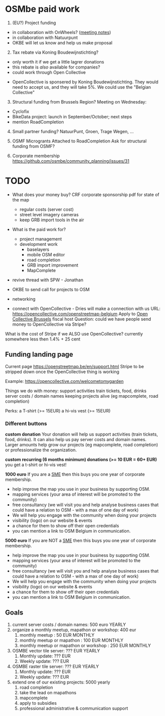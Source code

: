# OSMbe paid work

1) (EU?) Project funding

* in collaboration with OnWheels? ([meeting notes](https://hackmd.io/xa-vydNERc6B0b-UzipKhg?view))
* in collaboration with Natuurpunt
* OKBE will let us know and help us make proposal


2) Tax rebate via Koning Boudewijnstichting?
- only worth it if we get a little lagrer donations
- this rebate is *also* available for companies?
- could work through Open Collective
* OpenCollective is sponsered by Koning Boudewijnstichting. They would need to accept us, and they will take 5%. We could use the "Belgian Collective"

3) Structural funding from Brussels Region?
Meeting on Wednesday:
- Cyclofix
- BikeData project: launch in September/October; next steps
- mention RoadCompletion

4) Small partner funding?
NatuurPunt, Groen, Trage Wegen, ...


5) OSMF Microgrants
Attached to RoadCompletion
Ask for structural funding from OSMF?

6) Corporate membership
https://github.com/osmbe/community_planning/issues/31

# TODO

* What does your money buy? CRF corporate sponsorship pdf for state of the map
    * regular costs (server cost)
    * street level imagery cameras
    * keep GRB import tools in the air
* What is the paid work for?
    * project management
    * development work
        * baselayers
        * mobile OSM editor
        * road completion
        * GRB import improvement
        * MapComplete

* revive thread with SPW - Jonathan
* OKBE to send call for projects to OSM
* networking
* connect with OpenCollective - Dries will make a connection with us
URL: <https://opencollective.com/openstreetmap-belgium>
Apply to [Open Collective Brussels](https://opencollective.com/brussels) fiscal host
Question: could we have people send money to OpenCollective via Stripe?

What is the cost of Stripe if we ALSO use OpenCollective? 
currently somewhere less then 1.4% + 25 cent


## Funding landing page

Current page
https://openstreetmap.be/en/support.html
Stripe to be stripped down once the OpenCollective thing is working

Example:
https://opencollective.com/welcometomygarden


Things we do with money:
support activities
train tickets, food, drinks
server costs / domain names
keeping projects alive (eg mapcomplete, road completion)

Perks:
a T-shirt (>= 15EUR)
a hi-vis vest (>= 15EUR)


### Different buttons



**custom donation**
Your donation will help us support activities (train tickets, food, drinks). It can also help us pay server costs and domain names. Larger amounts help 
grow our projects (eg mapcomplete, road completion) or professionalize the organization.


**custom recurring (6 months minimum) donations (>= 10 EUR = 60+ EUR)**
you get a t-shirt or hi-vis vest!


**1000 euro**
If you are a [SME](https://ec.europa.eu/growth/smes/sme-definition_en) then this buys you one year of corporate membership.
- help improve the map you use in your business by supporting OSM.
- mapping services (your area of interest will be promoted to the community)
- free consultancy (we will visit you and help analyse business cases that could have a relation to OSM - with a max of one day of work)
- We will help you engage with the community when doing your projects
- visibility (logo) on our website & events
- a chance for them to show off their open credentials
- you can mention a link to OSM Belgium in communication.


**5000 euro**
If you are NOT a [SME](https://ec.europa.eu/growth/smes/sme-definition_en) then this buys you one year of corporate membership.
- help improve the map you use in your business by supporting OSM.
- mapping services (your area of interest will be promoted to the community)
- free consultancy (we will visit you and help analyse business cases that could have a relation to OSM - with a max of one day of work)
- We will help you engage with the community when doing your projects
- visibility (logo) on our website & events
- a chance for them to show off their open credentials
- you can mention a link to OSM Belgium in communication.


## Goals

1) current server costs / domain names: 500 euro YEARLY
1) organize a monthly meetup, mapathon or workshop: 400 eur
    1) monthly meetup : 50 EUR MONTHLY
    1) monthly meetup or mapathon : 100 EUR MONTHLY
    1) monthly meetup or mapathon or workshop : 250 EUR MONTHLY
1) OSMBE vector tile server:  ??? EUR YEARLY
    1) Monthly update: ??? EUR
    1) Weekly update: ??? EUR
1) OSMBE raster tile server: ??? EUR YEARLY
    1) Monthly update: ??? EUR
    1) Weekly update: ??? EUR
1) extend one of our existing projects: 5000 yearly
    1) road completion
    1) take the lead on mapathons
    1) mapcomplete
    1) apply to subsidies
    1) professional administrative & communication support

